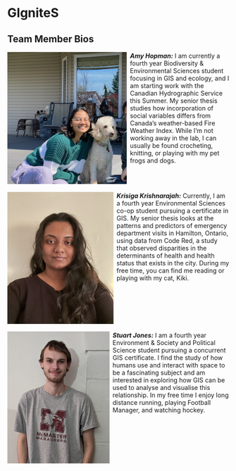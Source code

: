 # GIgniteS

## Team Member Bios

<img src="../images/amy.jpg" style="height:300px; margin:0 .5em .25em 0; float: left;" /> 

***Amy Hopman:*** I am currently a fourth year Biodiversity & Environmental Sciences student focusing in GIS and ecology, and I am starting work with the Canadian Hydrographic Service this Summer. My senior thesis studies how incorporation of social variables differs from Canada’s weather-based Fire Weather Index. While I’m not working away in the lab, I can usually be found crocheting, knitting, or playing with my pet frogs and dogs.<br style="clear:both;" />

<img src="../images/krisiga.jpg" style="height:300px; margin:0 .5em .25em 0; float: left;" /> 

***Krisiga Krishnarajah:*** Currently, I am a fourth year Environmental Sciences co-op student pursuing a certificate in GIS. My senior thesis looks at the patterns and predictors of emergency department visits in Hamilton, Ontario, using data from Code Red, a study that observed disparities in the determinants of health and health status that exists in the city. During my free time, you can find me reading or playing with my cat, Kiki.<br style="clear:both;" />

<img src="../images/stuart.jpg" style="height:300px; margin:0 .5em .25em 0; float: left;" /> 

***Stuart Jones:*** I am a fourth year Environment & Society and Political Science student pursuing a concurrent GIS certificate. I find the study of how humans use and interact with space to be a fascinating subject and am interested in exploring how GIS can be used to analyse and visualise this relationship. In my free time I enjoy long distance running, playing Football Manager, and watching hockey.<br style="clear:both;" />
